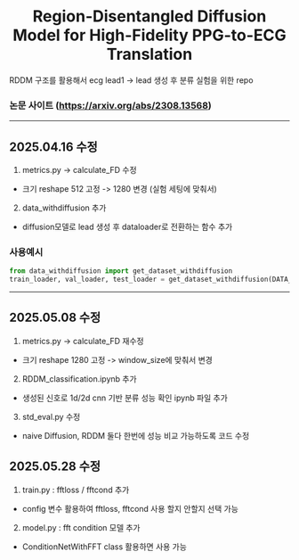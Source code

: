 <h1 align="center"> 
Region-Disentangled Diffusion Model for High-Fidelity PPG-to-ECG Translation
</h1>

RDDM 구조를 활용해서 ecg lead1 -> lead 생성 후 분류 실험을 위한 repo  

### 논문 사이트 (https://arxiv.org/abs/2308.13568)

---

## 2025.04.16 수정  

1. metrics.py -> calculate_FD 수정  
- 크기 reshape 512 고정 -> 1280 변경 (실험 세팅에 맞춰서)

2. data_withdiffusion 추가
- diffusion모델로 lead 생성 후 dataloader로 전환하는 함수 추가

### 사용예시

```python
from data_withdiffusion import get_dataset_withdiffusion
train_loader, val_loader, test_loader = get_dataset_withdiffusion(DATA_PATH = '/cap/RDDM-main/datasets/', MODEL_PATH='/cap/RDDM-main/hsh/ECG2ECG_FINAL/LEAD1TO' ,lead_num=[2], only_one=False)
```
---

## 2025.05.08 수정  

1. metrics.py -> calculate_FD 재수정  
- 크기 reshape 1280 고정 -> window_size에 맞춰서 변경

2. RDDM_classification.ipynb 추가  
- 생성된 신호로 1d/2d cnn 기반 분류 성능 확인 ipynb 파일 추가  

3. std_eval.py 수정
- naive Diffusion, RDDM 둘다 한번에 성능 비교 가능하도록 코드 수정


## 2025.05.28 수정

1. train.py : fftloss / fftcond 추가
- config 변수 활용하여 fftloss, fftcond 사용 할지 안할지 선택 가능

2. model.py : fft condition 모델 추가
- ConditionNetWithFFT class 활용하면 사용 가능
  


